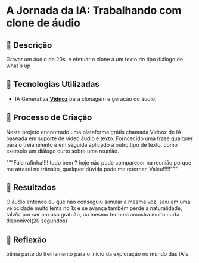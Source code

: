 # A Jornada da IA: Trabalhando com clone de áudio 

## 📒 Descrição
Gravar um áudio de 20s. e efetuar o clone a um texto do tipo diálogo de what´s up

## 🤖 Tecnologias Utilizadas
- IA Generativa **[Vidnoz](https://pt.vidnoz.com/clonar-voz.html)** para clonagem e geração do áudio;

## 🧐 Processo de Criação
Neste projeto encontrado uma plataforma grátis chamada Vidnoz de IA baseada em suporte de vídeo,áudio e texto. Forncecido uma frase qualquer para o treianemnto e em seguida aplicado a outro tipo de texto, como exemplo um diálogo curto sobre uma reunião.

"""Fala rafinha!!!! tudo bem ? hoje não pude comparecer na reunião porque me atrasei no trânsito, qualquer dúvida pode me retornar, Valeu!!!!!"""

## 🚀 Resultados
O áudio entendo eu que não conseguiu simular a mesma voz, saiu em uma velocidade muito lenta no 1x e se avança também perde a naturalidade, talvêz por ser um uso gratuíto, ou mesmo ter uma amostra muito curta disponível(20 segundos)

## 💭 Reflexão
ótima parte do treinamento para o início da exploração no mundo das IA´s
